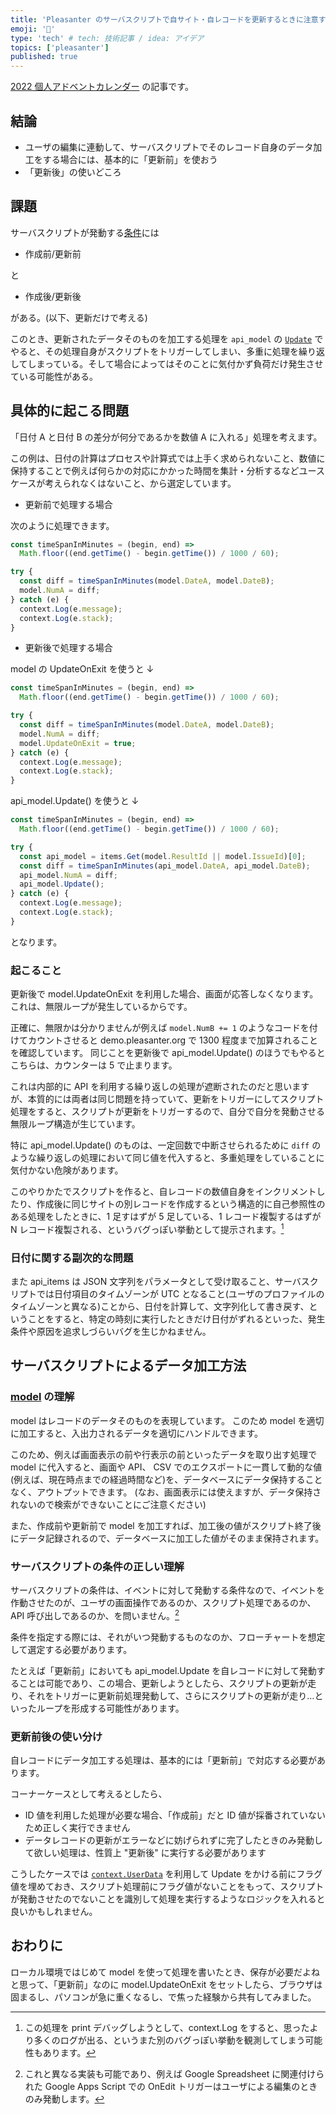 ```yaml
---
title: 'Pleasanter のサーバスクリプトで自サイト・自レコードを更新するときに注意すること'
emoji: '🍊'
type: 'tech' # tech: 技術記事 / idea: アイデア
topics: ['pleasanter']
published: true
---
```


[2022 個人アドベントカレンダー](https://qiita.com/advent-calendar/2022/papinianus) の記事です。

## 結論

- ユーザの編集に連動して、サーバスクリプトでそのレコード自身のデータ加工をする場合には、基本的に「更新前」を使おう
- 「更新後」の使いどころ

## 課題

サーバスクリプトが発動する[条件](https://pleasanter.org/manual/server-script-conditions)には

- 作成前/更新前

と

- 作成後/更新後

がある。(以下、更新だけで考える)

このとき、更新されたデータそのものを加工する処理を `api_model` の [`Update`](https://pleasanter.org/manual/server-script-api-model-update) でやると、その処理自身がスクリプトをトリガーしてしまい、多重に処理を繰り返してしまっている。そして場合によってはそのことに気付かず負荷だけ発生させている可能性がある。

## 具体的に起こる問題

「日付 A と日付 B の差分が何分であるかを数値 A に入れる」処理を考えます。

この例は、日付の計算はプロセスや計算式では上手く求められないこと、数値に保持することで例えば何らかの対応にかかった時間を集計・分析するなどユースケースが考えられなくはないこと、から選定しています。

- 更新前で処理する場合

次のように処理できます。

```javascript
const timeSpanInMinutes = (begin, end) =>
  Math.floor((end.getTime() - begin.getTime()) / 1000 / 60);

try {
  const diff = timeSpanInMinutes(model.DateA, model.DateB);
  model.NumA = diff;
} catch (e) {
  context.Log(e.message);
  context.Log(e.stack);
}
```

- 更新後で処理する場合

model の UpdateOnExit を使うと ↓

```javascript
const timeSpanInMinutes = (begin, end) =>
  Math.floor((end.getTime() - begin.getTime()) / 1000 / 60);

try {
  const diff = timeSpanInMinutes(model.DateA, model.DateB);
  model.NumA = diff;
  model.UpdateOnExit = true;
} catch (e) {
  context.Log(e.message);
  context.Log(e.stack);
}
```

api_model.Update() を使うと ↓

```javascript
const timeSpanInMinutes = (begin, end) =>
  Math.floor((end.getTime() - begin.getTime()) / 1000 / 60);

try {
  const api_model = items.Get(model.ResultId || model.IssueId)[0];
  const diff = timeSpanInMinutes(api_model.DateA, api_model.DateB);
  api_model.NumA = diff;
  api_model.Update();
} catch (e) {
  context.Log(e.message);
  context.Log(e.stack);
}
```

となります。

### 起こること

更新後で model.UpdateOnExit を利用した場合、画面が応答しなくなります。
これは、無限ループが発生しているからです。

正確に、無限かは分かりませんが例えば `model.NumB += 1` のようなコードを付けてカウントさせると demo.pleasanter.org で 1300 程度まで加算されることを確認しています。
同じことを更新後で api_model.Update() のほうでもやるとこちらは、カウンターは 5 で止まります。

これは内部的に API を利用する繰り返しの処理が遮断されたのだと思いますが、本質的には両者は同じ問題を持っていて、更新をトリガーにしてスクリプト処理をすると、スクリプトが更新をトリガーするので、自分で自分を発動させる無限ループ構造が生じています。

特に api_model.Update() のものは、一定回数で中断させられるために `diff` のような繰り返しの処理において同じ値を代入すると、多重処理をしていることに気付かない危険があります。

このやりかたでスクリプトを作ると、自レコードの数値自身をインクリメントしたり、作成後に同じサイトの別レコードを作成するという構造的に自己参照性のある処理をしたときに、1 足すはずが 5 足している、1 レコード複製するはずが N レコード複製される、というバグっぽい挙動として提示されます。[^1]

### 日付に関する副次的な問題

また api_items は JSON 文字列をパラメータとして受け取ること、サーバスクリプトでは日付項目のタイムゾーンが UTC となること(ユーザのプロファイルのタイムゾーンと異なる)ことから、日付を計算して、文字列化して書き戻す、ということをすると、特定の時刻に実行したときだけ日付がずれるといった、発生条件や原因を追求しづらいバグを生じかねません。

## サーバスクリプトによるデータ加工方法

### [model](https://pleasanter.org/manual/server-script-model) の理解

model はレコードのデータそのものを表現しています。
このため model を適切に加工すると、入出力されるデータを適切にハンドルできます。

このため、例えば画面表示の前や行表示の前といったデータを取り出す処理で model に代入すると、画面や API、 CSV でのエクスポートに一貫して動的な値(例えば、現在時点までの経過時間など)を、データベースにデータ保持することなく、アウトプットできます。
(なお、画面表示には使えますが、データ保持されないので検索ができないことにご注意ください)

また、作成前や更新前で model を加工すれば、加工後の値がスクリプト終了後にデータ記録されるので、データベースに加工した値がそのまま保持されます。

### サーバスクリプトの条件の正しい理解

サーバスクリプトの条件は、イベントに対して発動する条件なので、イベントを作動させたのが、ユーザの画面操作であるのか、スクリプト処理であるのか、API 呼び出しであるのか、を問いません。[^2]

条件を指定する際には、それがいつ発動するものなのか、フローチャートを想定して選定する必要があります。

たとえば「更新前」においても api_model.Update を自レコードに対して発動することは可能であり、この場合、更新しようとしたら、スクリプトの更新が走り、それをトリガーに更新前処理発動して、さらにスクリプトの更新が走り…といったループを形成する可能性があります。

### 更新前後の使い分け

自レコードにデータ加工する処理は、基本的には「更新前」で対応する必要があります。

コーナーケースとして考えるとしたら、

- ID 値を利用した処理が必要な場合、「作成前」だと ID 値が採番されていないため正しく実行できません
- データレコードの更新がエラーなどに妨げられずに完了したときのみ発動して欲しい処理は、性質上 "更新後" に実行する必要があります

こうしたケースでは [`context.UserData`](https://pleasanter.org/manual/server-script-context-user-data) を利用して Update をかける前にフラグ値を埋めておき、スクリプト処理前にフラグ値がないことをもって、スクリプトが発動させたのでないことを識別して処理を実行するようなロジックを入れると良いかもしれません。

## おわりに

ローカル環境ではじめて model を使って処理を書いたとき、保存が必要だよねと思って、「更新前」なのに model.UpdateOnExit をセットしたら、ブラウザは固まるし、パソコンが急に重くなるし、で焦った経験から共有してみました。

[^1]: この処理を print デバッグしようとして、context.Log をすると、思ったより多くのログが出る、というまた別のバグっぽい挙動を観測してしまう可能性もあります。
[^2]: これと異なる実装も可能であり、例えば Google Spreadsheet に関連付けられた Google Apps Script での OnEdit トリガーはユーザによる編集のときのみ発動します。
